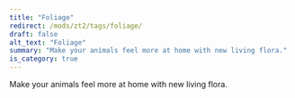```yaml
---
title: "Foliage"
redirect: /mods/zt2/tags/foliage/
draft: false
alt_text: "Foliage"
summary: "Make your animals feel more at home with new living flora."
is_category: true
---
```


Make your animals feel more at home with new living flora.
